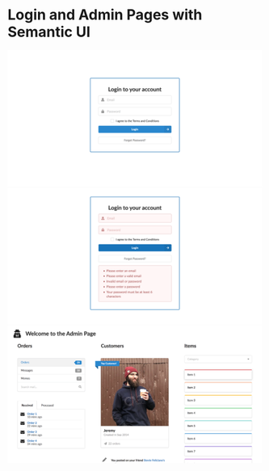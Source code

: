 # Login and Admin Pages with Semantic UI

![Login Page](https://github.com/JNasato/semantic-ui-admin-page/blob/master/docs/login_page.png?raw=true)
![Login Page with Validation'](https://github.com/JNasato/semantic-ui-admin-page/blob/master/docs/login_validation.png?raw=true)
![Main Admin Dashboard](https://github.com/JNasato/semantic-ui-admin-page/blob/master/docs/admin_page.png?raw=true)
